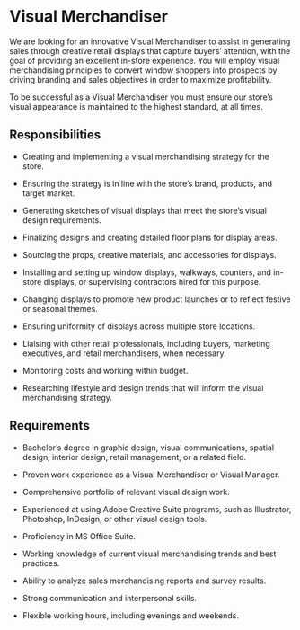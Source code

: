 # Visual Merchandiser

We are looking for an innovative Visual Merchandiser to assist in generating sales through creative retail displays that capture buyers’ attention, with the goal of providing an excellent in-store experience. You will employ visual merchandising principles to convert window shoppers into prospects by driving branding and sales objectives in order to maximize profitability.

To be successful as a Visual Merchandiser you must ensure our store’s visual appearance is maintained to the highest standard, at all times.

## Responsibilities

* Creating and implementing a visual merchandising strategy for the store.

* Ensuring the strategy is in line with the store’s brand, products, and target market.

* Generating sketches of visual displays that meet the store’s visual design requirements.

* Finalizing designs and creating detailed floor plans for display areas.

* Sourcing the props, creative materials, and accessories for displays.

* Installing and setting up window displays, walkways, counters, and in-store displays, or supervising contractors hired for this purpose.

* Changing displays to promote new product launches or to reflect festive or seasonal themes.

* Ensuring uniformity of displays across multiple store locations.

* Liaising with other retail professionals, including buyers, marketing executives, and retail merchandisers, when necessary.

* Monitoring costs and working within budget.

* Researching lifestyle and design trends that will inform the visual merchandising strategy.

## Requirements

* Bachelor’s degree in graphic design, visual communications, spatial design, interior design, retail management, or a related field.

* Proven work experience as a Visual Merchandiser or Visual Manager.

* Comprehensive portfolio of relevant visual design work.

* Experienced at using Adobe Creative Suite programs, such as Illustrator, Photoshop, InDesign, or other visual design tools.

* Proficiency in MS Office Suite.

* Working knowledge of current visual merchandising trends and best practices.

* Ability to analyze sales merchandising reports and survey results.

* Strong communication and interpersonal skills.

* Flexible working hours, including evenings and weekends.

